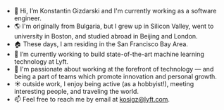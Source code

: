 - 👋 Hi, I’m Konstantin Gizdarski and I'm currently working as a software engineer.
- 🌎 I'm originally from Bulgaria, but I grew up in Silicon Valley, went to university in Boston, and studied abroad in Beijing and London.
- 🏠 These days, I am residing in the San Francisco Bay Area.
- 🌱 I’m currently working to build state-of-the-art machine learning technology at Lyft.
- 🧠 I'm passionate about working at the forefront of technology — and being a part of teams which promote innovation and personal growth.
- ☀️ outside work, I enjoy being active (as a hobbyist!), meeting interesting people, and traveling the world.
- 📫 Feel free to reach me by email at kosigz@lyft.com.

<!---
kosigz-lyft/kosigz-lyft is a ✨ special ✨ repository because its `README.md` (this file) appears on your GitHub profile.
You can click the Preview link to take a look at your changes.
--->
